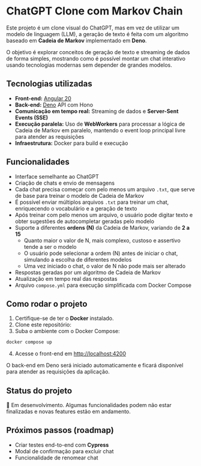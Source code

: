 # ChatGPT Clone com Markov Chain

Este projeto é um clone visual do ChatGPT, mas em vez de utilizar um modelo de linguagem (LLM), a geração de texto é feita com um algoritmo baseado em **Cadeia de Markov** implementado em **Deno**.

O objetivo é explorar conceitos de geração de texto e streaming de dados de forma simples, mostrando como é possível montar um chat interativo usando tecnologias modernas sem depender de grandes modelos.

## Tecnologias utilizadas

- **Front-end:** [Angular 20](https://angular.dev/)
- **Back-end:** [Deno](https://deno.com/) API com Hono
- **Comunicação em tempo real:** Streaming de dados e **Server-Sent Events (SSE)**
- **Execução paralela:** Uso de **WebWorkers** para processar a lógica de Cadeia de Markov em paralelo, mantendo o event loop principal livre para atender as requisições
- **Infraestrutura:** Docker para build e execução

## Funcionalidades

- Interface semelhante ao ChatGPT
- Criação de chats e envio de mensagens
- Cada chat precisa começar com pelo menos um arquivo `.txt`, que serve de base para treinar o modelo de Cadeia de Markov
- É possível enviar múltiplos arquivos `.txt` para treinar um chat, enriquecendo o vocabulário e a geração de texto
- Após treinar com pelo menos um arquivo, o usuário pode digitar texto e obter sugestões de autocompletar geradas pelo modelo
- Suporte a diferentes **ordens (N)** da Cadeia de Markov, variando de **2 a 15**
  - Quanto maior o valor de N, mais complexo, custoso e assertivo tende a ser o modelo
  - O usuário pode selecionar a ordem (N) antes de iniciar o chat, simulando a escolha de diferentes modelos
  - Uma vez iniciado o chat, o valor de N não pode mais ser alterado
- Respostas geradas por um algoritmo de Cadeia de Markov
- Atualização em tempo real das respostas
- Arquivo `compose.yml` para execução simplificada com Docker Compose

## Como rodar o projeto

1. Certifique-se de ter o **Docker** instalado.
2. Clone este repositório:
3. Suba o ambiente com o Docker Compose:

```bash
docker compose up
```

4. Acesse o front-end em [http://localhost:4200](http://localhost:4200)

O back-end em Deno será iniciado automaticamente e ficará disponível para atender as requisições da aplicação.

## Status do projeto

🚧 Em desenvolvimento. Algumas funcionalidades podem não estar finalizadas e novas features estão em andamento.

## Próximos passos (roadmap)
- Criar testes end-to-end com **Cypress**
- Modal de confirmação para excluir chat
- Funcionalidade de renomear chat
